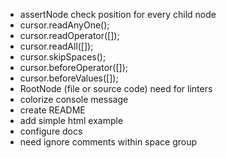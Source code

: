 - assertNode check position for every child node
- cursor.readAnyOne();
- cursor.readOperator([]);
- cursor.readAll([]);
- cursor.skipSpaces();
- cursor.beforeOperator([]);
- cursor.beforeValues([]);
- RootNode (file or source code) need for linters
- colorize console message
- create README
- add simple html example
- configure docs
- need ignore comments within space group